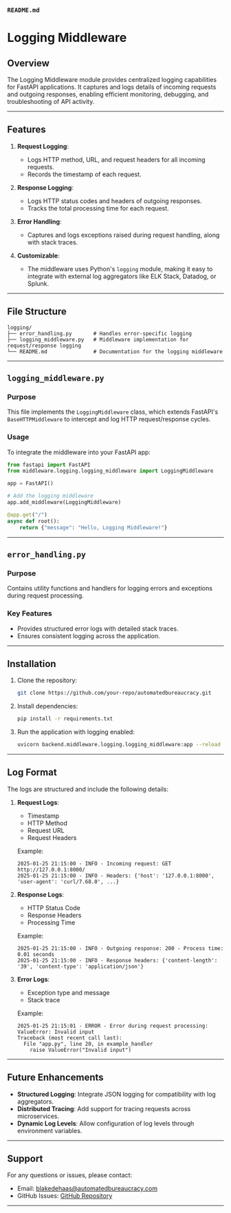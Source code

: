 ### `README.md`

# Logging Middleware

## Overview
The Logging Middleware module provides centralized logging capabilities for FastAPI applications. It captures and logs details of incoming requests and outgoing responses, enabling efficient monitoring, debugging, and troubleshooting of API activity.

---

## Features
1. **Request Logging**:
   - Logs HTTP method, URL, and request headers for all incoming requests.
   - Records the timestamp of each request.

2. **Response Logging**:
   - Logs HTTP status codes and headers of outgoing responses.
   - Tracks the total processing time for each request.

3. **Error Handling**:
   - Captures and logs exceptions raised during request handling, along with stack traces.

4. **Customizable**:
   - The middleware uses Python's `logging` module, making it easy to integrate with external log aggregators like ELK Stack, Datadog, or Splunk.

---

## File Structure
```
logging/
├── error_handling.py       # Handles error-specific logging
├── logging_middleware.py   # Middleware implementation for request/response logging
└── README.md               # Documentation for the logging middleware
```

---

## `logging_middleware.py`

### Purpose
This file implements the `LoggingMiddleware` class, which extends FastAPI's `BaseHTTPMiddleware` to intercept and log HTTP request/response cycles.

### Usage
To integrate the middleware into your FastAPI app:
```python
from fastapi import FastAPI
from middleware.logging.logging_middleware import LoggingMiddleware

app = FastAPI()

# Add the logging middleware
app.add_middleware(LoggingMiddleware)

@app.get("/")
async def root():
    return {"message": "Hello, Logging Middleware!"}
```

---

## `error_handling.py`

### Purpose
Contains utility functions and handlers for logging errors and exceptions during request processing.

### Key Features
- Provides structured error logs with detailed stack traces.
- Ensures consistent logging across the application.

---

## Installation

1. Clone the repository:
   ```bash
   git clone https://github.com/your-repo/automatedbureaucracy.git
   ```

2. Install dependencies:
   ```bash
   pip install -r requirements.txt
   ```

3. Run the application with logging enabled:
   ```bash
   uvicorn backend.middleware.logging.logging_middleware:app --reload
   ```

---

## Log Format
The logs are structured and include the following details:

1. **Request Logs**:
   - Timestamp
   - HTTP Method
   - Request URL
   - Request Headers

   Example:
   ```plaintext
   2025-01-25 21:15:00 - INFO - Incoming request: GET http://127.0.0.1:8000/
   2025-01-25 21:15:00 - INFO - Headers: {'host': '127.0.0.1:8000', 'user-agent': 'curl/7.68.0', ...}
   ```

2. **Response Logs**:
   - HTTP Status Code
   - Response Headers
   - Processing Time

   Example:
   ```plaintext
   2025-01-25 21:15:00 - INFO - Outgoing response: 200 - Process time: 0.01 seconds
   2025-01-25 21:15:00 - INFO - Response headers: {'content-length': '39', 'content-type': 'application/json'}
   ```

3. **Error Logs**:
   - Exception type and message
   - Stack trace

   Example:
   ```plaintext
   2025-01-25 21:15:01 - ERROR - Error during request processing: ValueError: Invalid input
   Traceback (most recent call last):
     File "app.py", line 20, in example_handler
       raise ValueError("Invalid input")
   ```

---

## Future Enhancements
- **Structured Logging**: Integrate JSON logging for compatibility with log aggregators.
- **Distributed Tracing**: Add support for tracing requests across microservices.
- **Dynamic Log Levels**: Allow configuration of log levels through environment variables.

---

## Support
For any questions or issues, please contact:
- Email: [blakedehaas@automatedbureaucracy.com](mailto:blakedehaas@automatedbureaucracy.com)
- GitHub Issues: [GitHub Repository](https://github.com/automatedbureaucracy/issues) 

--- 